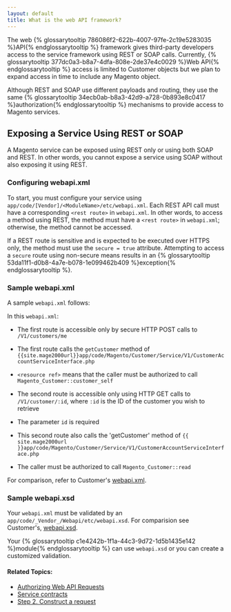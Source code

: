 ```yaml
---
layout: default
title: What is the web API framework?
---
```


The web {% glossarytooltip 786086f2-622b-4007-97fe-2c19e5283035 %}API{% endglossarytooltip %} framework gives third-party developers access to the service framework using REST or SOAP calls. Currently, {% glossarytooltip 377dc0a3-b8a7-4dfa-808e-2de37e4c0029 %}Web API{% endglossarytooltip %} access is limited to Customer objects but we plan to expand access in time to include any Magento object.

Although REST and SOAP use different payloads and routing, they use the same {% glossarytooltip 34ecb0ab-b8a3-42d9-a728-0b893e8c0417 %}authorization{% endglossarytooltip %} mechanisms to provide access to Magento services.

## Exposing a Service Using REST or SOAP

A Magento service can be exposed using REST only or using both SOAP and REST. In other words, you cannot expose a service using SOAP without also exposing it using REST.

### Configuring webapi.xml

To start, you must configure your service using `app/code/[Vendor]/<ModuleName>/etc/webapi.xml`. Each REST API call must have a corresponding `<rest route>` in `webapi.xml`. In other words, to access a method using REST, the method must have a `<rest route>` in `webapi.xml`; otherwise, the method cannot be accessed.

If a REST route is sensitive and is expected to be executed over HTTPS only, the method must use the `secure = true` attribute. Attempting to access a `secure` route using non-secure means results in an {% glossarytooltip 53da11f1-d0b8-4a7e-b078-1e099462b409 %}exception{% endglossarytooltip %}.

### Sample webapi.xml

A sample `webapi.xml` follows:

<script src="https://gist.github.com/xcomSteveJohnson/3d01cdea721b623b5264.js"></script>

In this `webapi.xml`:

*   The first route is accessible only by secure HTTP POST calls to `/V1/customers/me`

*   The first route calls the `getCustomer` method of `{{site.mage2000url}}app/code/Magento/Customer/Service/V1/CustomerAccountServiceInterface.php`

* 	`<resource ref>` means that the caller must be authorized to call `Magento_Customer::customer_self`

*	The second route is accessible only using HTTP GET calls to `/V1/customer/:id`, where `:id` is the ID of the customer you wish to retrieve

*	The parameter `id` is required

*	This second route also calls the 'getCustomer' method of `{{ site.mage2000url }}app/code/Magento/Customer/Service/V1/CustomerAccountServiceInterface.php`

*	The caller must be authorized to call `Magento_Customer::read`

For comparison, refer to Customer's <a href="{{site.mage2000url}}app/code/Magento/Customer/etc/webapi.xml" target="_blank">webapi.xml</a>.

### Sample webapi.xsd

Your `webapi.xml` must be validated by an `app/code/_Vendor_/Webapi/etc/webapi.xsd`. For comparision see Customer's, <a href="{{ site.mage2000url }}app/code/Magento/Webapi/etc/webapi.xsd" target="_blank">webapi.xsd</a>.

Your {% glossarytooltip c1e4242b-1f1a-44c3-9d72-1d5b1435e142 %}module{% endglossarytooltip %} can use `webapi.xsd` or you can create a customized validation.

#### Related Topics:

*	<a href="{{page.baseurl}}get-started/authentication/gs-authentication.html">Authorizing Web API Requests</a>
*	<a href="{{page.baseurl}}extension-dev-guide/service-contracts/service-contracts.html">Service contracts</a>
*	<a href="{{page.baseurl}}get-started/gs-web-api-request.html">Step 2. Construct a request</a>
